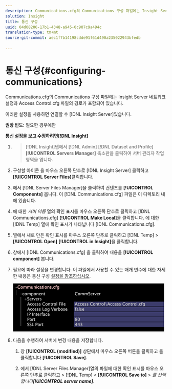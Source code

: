 ```yaml
---
description: Communications.cfg의 Communications 구성 파일에는 Insight Server 네트워크 설정과 Access Control.cfg 파일의 경로가 포함되어 있습니다.
solution: Insight
title: 통신 구성
uuid: 04d08206-17b1-4348-a945-0c907c9a494c
translation-type: tm+mt
source-git-commit: aec1f7b14198cdde91f61d490a235022943bfedb

---
```



# 통신 구성{#configuring-communications}

Communications.cfg의 Communications 구성 파일에는 Insight Server 네트워크 설정과 Access Control.cfg 파일의 경로가 포함되어 있습니다.

이러한 설정을 사용하면 연결할 수 [!DNL Insight Server]있습니다.

**권장 빈도:** 필요한 경우에만

**통신 설정을 보고 수정하려면[!DNL Insight]**

1. > [!DNL Insight]탭에서 [!DNL Admin] [!DNL Dataset and Profile] **[!UICONTROL Servers Manager]** 축소판을 클릭하여 서버 관리자 작업 영역을 엽니다.
1. 구성할 아이콘 을 마우스 오른쪽 단추로 [!DNL Insight Server] 클릭하고 **[!UICONTROL Server Files]**&#x200B;클릭합니다.
1. 에서 [!DNL Server Files Manager]을 클릭하여 컨텐츠를 **[!UICONTROL Components]** 봅니다. 이 [!DNL Communications.cfg] 파일은 이 디렉토리 내에 있습니다.
1. 에 대한 *서버 이름* 열의 확인 표시를 마우스 오른쪽 단추로 클릭하고 [!DNL Communications.cfg] **[!UICONTROL Make Local]**&#x200B;을 클릭합니다. 에 대한 [!DNL Temp] 열에 확인 표시가 나타납니다 [!DNL Communications.cfg].
1. 열에서 새로 만든 확인 표시를 마우스 오른쪽 단추로 클릭하고 [!DNL Temp] > **[!UICONTROL Open]** **[!UICONTROL in Insight]**&#x200B;을 클릭합니다.
1. 창에서 [!DNL Communications.cfg] 을 클릭하여 내용을 **[!UICONTROL component]** 봅니다.
1. 필요에 따라 설정을 변경합니다. 이 파일에서 사용할 수 있는 매개 변수에 대한 자세한 내용은 통신 구성 [설정을 참조하십시오](../../../home/c-inst-svr/c-cfg-stgs-ref/c-comm-cfg-stgs.md#concept-aed00587c7a1432fb487bd154aaea6b1).

   ![단계 정보](assets/cfg_communications_examplevalues.png)

1. 다음을 수행하여 서버에 변경 내용을 저장합니다.

   1. 창 **[!UICONTROL (modified)]** 상단에서 마우스 오른쪽 버튼을 클릭하고 을 클릭합니다 **[!UICONTROL Save]**.

   1. 에서 [!DNL Server Files Manager]열의 파일에 대한 확인 표시를 마우스 오른쪽 단추로 클릭하고 > [!DNL Temp] &lt; **[!UICONTROL Save to]** > *를 선택합니다&#x200B;**[!UICONTROL server name]***.

